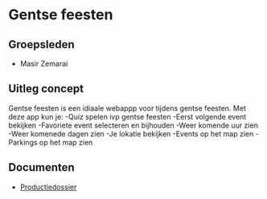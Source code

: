 Gentse feesten
==============

Groepsleden
-----------

* Masir Zemarai

Uitleg concept
--------------

Gentse feesten is een idiaale webappp voor tijdens gentse feesten. Met deze app kun je:
-Quiz spelen ivp gentse feesten
-Eerst volgende event bekijken
-Favoriete event selecteren en bijhouden
-Weer komende uur zien
-Weer komenede dagen zien
-Je lokatie bekijken
-Events op het map zien
-Parkings op het map zien

Documenten
----------
* [Productiedossier](open_the_gates_for_data_docs/dossier.md)